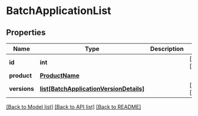 # BatchApplicationList

## Properties
Name | Type | Description | Notes
------------ | ------------- | ------------- | -------------
**id** | **int** |  | [optional] [readonly] 
**product** | [**ProductName**](ProductName.md) |  | 
**versions** | [**list[BatchApplicationVersionDetails]**](BatchApplicationVersionDetails.md) |  | [optional] [readonly] 

[[Back to Model list]](../README.md#documentation-for-models) [[Back to API list]](../README.md#documentation-for-api-endpoints) [[Back to README]](../README.md)


